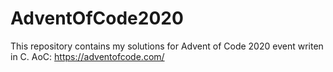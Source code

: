 # AdventOfCode2020
This repository contains my solutions for Advent of Code 2020 event writen in C. AoC: https://adventofcode.com/

